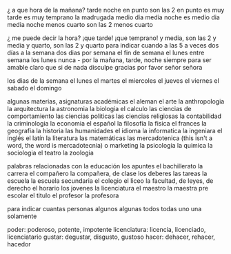 ¿ a que hora de la mañana?
tarde
noche
en punto 
son las 2 en punto
es muy tarde
es muy temprano
la madrugada
medio dia
media noche
es medio dia 
media noche
menos cuarto
son las 2 menos cuarto

¿ me puede decir la hora?
¡que tarde!
¡que temprano!
y media, son las 2 y media
y quarto, son las 2 y quarto
para indicar cuando
a las 5 
a veces 
dos días a la semana
dos dias por semana
el fin de semana
el lunes
entre semana
los lunes
nunca -
por la mañana, tarde, noche
siempre
para ser amable 
claro que si 
de nada
disculpe
gracias
por favor
señor 
señora 

los dias de la semana
el lunes
el martes 
el miercoles
el jueves 
el viernes
el sabado 
el domingo

algunas materias, asignaturas académicas
el aleman
el arte
la anthropologia 
la arquitectura
la astronomia
la biologia
el calculo
las ciencias de comportamiento
las ciencias politicas
las ciencias religiosas
la contabilidad
la criminologia
la economia
el español
la filosofía 
la fisica
el frances
la geografia
la historia
las humanidades
el idioma 
la informatica
la ingeniara
el inglés
el latín 
la literatura
las matemáticas
las mercadotenica (this isn't a word, the word is mercadotecnia) o marketing
la psicologia
la quimica
la sociologia
el teatro
la zoologia

palabras relacionadas con la educación 
los apuntes
el bachillerato
la carrera 
el compañero
la compañera, de clase
los deberes
las tareas
la escuela
la escuela secundaria
el colegio
el liceo
la facultad, de leyes, de derecho
el horario
los jovenes
la licenciatura 
el maestro
la maestra
pre escolar
el titulo
el profesor
la profesora

para indicar cuantas personas
algunos
algunas
todos 
todas
uno
una
solamente

poder: poderoso, potente, impotente
licenciatura: licencia, licenciado, licenciatario
gustar: degustar, disgusto, gustoso
hacer: dehacer, rehacer, hacedor